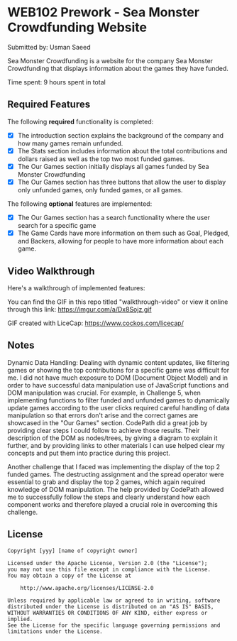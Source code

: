 # WEB102 Prework - Sea Monster Crowdfunding Website

Submitted by: Usman Saeed

Sea Monster Crowdfunding is a website for the company Sea Monster Crowdfunding that displays information about the games they have funded.

Time spent: 9 hours spent in total

## Required Features

The following **required** functionality is completed:

* [x] The introduction section explains the background of the company and how many games remain unfunded.
* [x] The Stats section includes information about the total contributions and dollars raised as well as the top two most funded games.
* [x] The Our Games section initially displays all games funded by Sea Monster Crowdfunding
* [x] The Our Games section has three buttons that allow the user to display only unfunded games, only funded games, or all games.

The following **optional** features are implemented:

* [x] The Our Games section has a search functionality where the user search for a specific game
* [x] The Game Cards have more information on them such as Goal, Pledged, and Backers, allowing for people to have more information about each game.

## Video Walkthrough

Here's a walkthrough of implemented features: 

You can find the GIF in this repo titled "walkthrough-video" or view it online through this link: https://imgur.com/a/Dx8Sojz.gif

GIF created with LiceCap: https://www.cockos.com/licecap/

## Notes

Dynamic Data Handling: Dealing with dynamic content updates, like filtering games or showing the top contributions for a specific game was difficult for me. I did not have much exposure to DOM (Document Object Model) and in order to have successful data manipulation use of JavaScript functions and DOM manipulation was crucial. For example, in Challenge 5, when implementing functions to filter funded and unfunded games to dynamically update games according to the user clicks required careful handling of data manipulation so that errors don't arise and the correct games are showcased in the "Our Games" section. CodePath did a great job by providing clear steps I could follow to achieve those results. Their description of the DOM as nodes/trees, by giving a diagram to explain it further, and by providing links to other materials I can use helped clear my concepts and put them into practice during this project. 

Another challenge that I faced was implementing the display of the top 2 funded games. The destructing assignment and the spread operator were essential to grab and display the top 2 games, which again required knowledge of DOM manipulation. The help provided by CodePath allowed me to successfully follow the steps and clearly understand how each component works and therefore played a crucial role in overcoming this challenge.

## License

    Copyright [yyy] [name of copyright owner]

    Licensed under the Apache License, Version 2.0 (the "License");
    you may not use this file except in compliance with the License.
    You may obtain a copy of the License at

        http://www.apache.org/licenses/LICENSE-2.0

    Unless required by applicable law or agreed to in writing, software
    distributed under the License is distributed on an "AS IS" BASIS,
    WITHOUT WARRANTIES OR CONDITIONS OF ANY KIND, either express or implied.
    See the License for the specific language governing permissions and
    limitations under the License.
